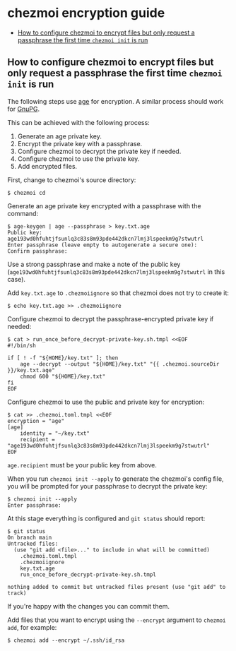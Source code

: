 # chezmoi encryption guide

<!--- toc --->
* [How to configure chezmoi to encrypt files but only request a passphrase the first time `chezmoi init` is run](#how-to-configure-chezmoi-to-encrypt-files-but-only-request-a-passphrase-the-first-time-chezmoi-init-is-run)

## How to configure chezmoi to encrypt files but only request a passphrase the first time `chezmoi init` is run

The following steps use [age](https://age-encryption.org/) for encryption. A
similar process should work for [GnuPG](https://gnupg.org/).

This can be achieved with the following process:
1. Generate an age private key.
2. Encrypt the private key with a passphrase.
3. Configure chezmoi to decrypt the private key if needed.
4. Configure chezmoi to use the private key.
5. Add encrypted files.

First, change to chezmoi's source directory:

```console
$ chezmoi cd
```

Generate an age private key encrypted with a passphrase with the command:

```console
$ age-keygen | age --passphrase > key.txt.age
Public key: age193wd0hfuhtjfsunlq3c83s8m93pde442dkcn7lmj3lspeekm9g7stwutrl
Enter passphrase (leave empty to autogenerate a secure one):
Confirm passphrase:
```

Use a strong passphrase and make a note of the public key
(`age193wd0hfuhtjfsunlq3c83s8m93pde442dkcn7lmj3lspeekm9g7stwutrl` in this case).

Add `key.txt.age` to `.chezmoiignore` so that chezmoi does not try to create it:

```console
$ echo key.txt.age >> .chezmoiignore
```

Configure chezmoi to decrypt the passphrase-encrypted private key if needed:

```console
$ cat > run_once_before_decrypt-private-key.sh.tmpl <<EOF
#!/bin/sh

if [ ! -f "${HOME}/key.txt" ]; then
    age --decrypt --output "${HOME}/key.txt" "{{ .chezmoi.sourceDir }}/key.txt.age"
    chmod 600 "${HOME}/key.txt"
fi
EOF
```

Configure chezmoi to use the public and private key for encryption:

```console
$ cat >> .chezmoi.toml.tmpl <<EOF
encryption = "age"
[age]
    identity = "~/key.txt"
    recipient = "age193wd0hfuhtjfsunlq3c83s8m93pde442dkcn7lmj3lspeekm9g7stwutrl"
EOF
```

`age.recipient` must be your public key from above.

When you run `chezmoi init --apply` to generate the chezmoi's config file, you
will be prompted for your passphrase to decrypt the private key:

```
$ chezmoi init --apply
Enter passphrase:
```

At this stage everything is configured and `git status` should report:

```
$ git status
On branch main
Untracked files:
  (use "git add <file>..." to include in what will be committed)
	.chezmoi.toml.tmpl
	.chezmoiignore
	key.txt.age
	run_once_before_decrypt-private-key.sh.tmpl

nothing added to commit but untracked files present (use "git add" to track)
```

If you're happy with the changes you can commit them.

Add files that you want to encrypt using the `--encrypt` argument to `chezmoi
add`, for example:

```
$ chezmoi add --encrypt ~/.ssh/id_rsa
```

